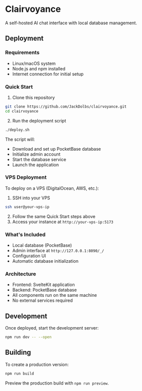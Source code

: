# Clairvoyance

A self-hosted AI chat interface with local database management.

## Deployment

### Requirements
- Linux/macOS system
- Node.js and npm installed
- Internet connection for initial setup

### Quick Start
1. Clone this repository
```bash
git clone https://github.com/JackDolbs/clairvoyance.git
cd clairvoyance
```

2. Run the deployment script
```bash
./deploy.sh
```

The script will:
- Download and set up PocketBase database
- Initialize admin account
- Start the database service
- Launch the application

### VPS Deployment
To deploy on a VPS (DigitalOcean, AWS, etc.):

1. SSH into your VPS
```bash
ssh user@your-vps-ip
```

2. Follow the same Quick Start steps above
3. Access your instance at `http://your-vps-ip:5173`

### What's Included
- Local database (PocketBase)
- Admin interface at `http://127.0.0.1:8090/_/`
- Configuration UI
- Automatic database initialization

### Architecture
- Frontend: SvelteKit application
- Backend: PocketBase database
- All components run on the same machine
- No external services required

## Development

Once deployed, start the development server:

```bash
npm run dev -- --open
```

## Building

To create a production version:

```bash
npm run build
```

Preview the production build with `npm run preview`.
